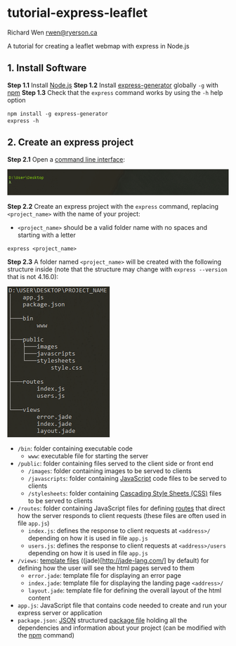 # tutorial-express-leaflet

Richard Wen <rwen@ryerson.ca>  
  
A tutorial for creating a leaflet webmap with express in Node.js

## 1. Install Software

**Step 1.1** Install [Node.js](https://nodejs.org/)
**Step 1.2** Install [express-generator](https://www.npmjs.com/package/express-generator) globally `-g` with [npm](https://docs.npmjs.com/cli/install)
**Step 1.3** Check that the `express` command works by using the `-h` help option

```
npm install -g express-generator
express -h
```

## 2. Create an express project

**Step 2.1** Open a [command line interface](https://en.wikipedia.org/wiki/Command-line_interface):

![command_line](images/command_line.gif)

**Step 2.2** Create an express project with the `express` command, replacing `<project_name>` with the name of your project:

* `<project_name>` should be a valid folder name with no spaces and starting with a letter

```
express <project_name>
```

**Step 2.3** A folder named `<project_name>` will be created with the following structure inside (note that the structure may change with `express --version` that is not 4.16.0):

![project_structure](images/project_structure.png)

* `/bin`: folder containing executable code
	* `www`: executable file for starting the server
* `/public`: folder containing files served to the client side or front end
	* `/images`: folder containing images to be served to clients
	* `/javascripts`: folder containing [JavaScript](https://www.w3schools.com/js/) code files to be served to clients
	* `/stylesheets`: folder containing [Cascading Style Sheets (CSS)](https://www.w3schools.com/css/) files to be served to clients
* `/routes`: folder containing JavaScript files for defining [routes](https://expressjs.com/en/guide/routing.html) that direct how the server responds to client requests (these files are often used in file `app.js`)
	* `index.js`: defines the response to client requests at `<address>/` depending on how it is used in file `app.js`
	* `users.js`: defines the response to client requests at `<address>/users` depending on how it is used in file `app.js`
* `/views`: [template files](https://expressjs.com/en/guide/using-template-engines.html) ((jade)[http://jade-lang.com/] by default) for defining how the user will see the html pages served to them
	* `error.jade`: template file for displaying an error page
	* `index.jade`: template file for displaying the landing page `<address>/`
	* `layout.jade`: template file for defining the overall layout of the html content
* `app.js`: JavaScript file that contains code needed to create and run your express server or application
* `package.json`: [JSON](https://www.json.org/) structured [package file](https://docs.npmjs.com/files/package.json) holding all the dependencies and information about your project (can be modified with the [npm](https://docs.npmjs.com/cli/npm) command)

## 